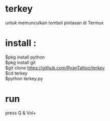 # terkey
untuk memunculkan tombol pintasan di Termux

# install :
$pkg install python<br>
$pkg install git<br>
$git clone https://github.com/RyanTattoo/terkey<br>
$cd terkey<br>
$python terkey.py

# run
press Q & Vol+
